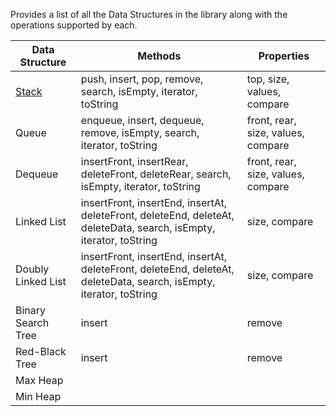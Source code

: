 Provides a list of all the Data Structures in the library along with the operations supported by each.

| Data Structure | Methods | Properties |
| --- | --- | --- |
| [Stack](https://github.com/errohitagg/data-structures-js/wiki/Stack) | push, insert, pop, remove, search, isEmpty, iterator, toString | top, size, values, compare |
| Queue | enqueue, insert, dequeue, remove, isEmpty, search, iterator, toString | front, rear, size, values, compare |
| Dequeue | insertFront, insertRear, deleteFront, deleteRear, search, isEmpty, iterator, toString | front, rear, size, values, compare |
| Linked List | insertFront, insertEnd, insertAt, deleteFront, deleteEnd, deleteAt, deleteData, search, isEmpty, iterator, toString | size, compare |
| Doubly Linked List | insertFront, insertEnd, insertAt, deleteFront, deleteEnd, deleteAt, deleteData, search, isEmpty, iterator, toString | size, compare |
| Binary Search Tree | insert | remove | iterator, size, isEmpty, toString, search |
| Red-Black Tree | insert | remove | iterator, size, isEmpty, toString, search |
| Max Heap | | | |
| Min Heap | | | |